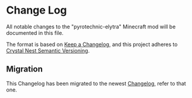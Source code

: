 # Change Log

All notable changes to the "pyrotechnic-elytra" Minecraft mod will be documented in this file.

The format is based on [Keep a Changelog](https://keepachangelog.com/en/1.0.0/),
and this project adheres to [Crystal Nest Semantic Versioning](https://crystalnest.it/#/versioning).

## **Migration**
This Changelog has been migrated to the newest [Changelog](https://github.com/crystal-nest/pyrotechnic-elytra/blob/master/CHANGELOG.md), refer to that one.
